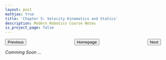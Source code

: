 ```yaml
---
layout: post
mathjax: true
title: 'Chapter 5: Velocity Kinematics and Statics'
description: Modern Robotics Course Notes
is_project_page: false
---
```


<p style="text-align:center;">
<button type="button" onclick="window.location.href='index.html';">Homepage</button>
<span style="float:left;"><button type="button" onclick="window.location.href='ch4.html';">Previous</button></span>
<span style="float:right;"><button type="button" onclick="window.location.href='ch5.html';">Next</button></span>
</p>

*Comming Soon ...*